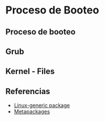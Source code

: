 # Proceso de Booteo

## Proceso de booteo

## Grub

## Kernel - Files

## Referencias

- [Linux-generic package](https://packages.ubuntu.com/search?suite=all&arch=amd64&searchon=names&keywords=linux-generic)
- [Metapackages](https://help.ubuntu.com/community/MetaPackages)
